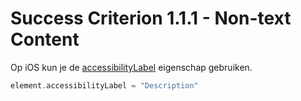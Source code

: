 # Success Criterion 1.1.1 - Non-text Content

Op iOS kun je de [accessibilityLabel](https://developer.apple.com/documentation/objectivec/nsobject/1615181-accessibilitylabel) eigenschap gebruiken.

```swift
element.accessibilityLabel = "Description"
```
